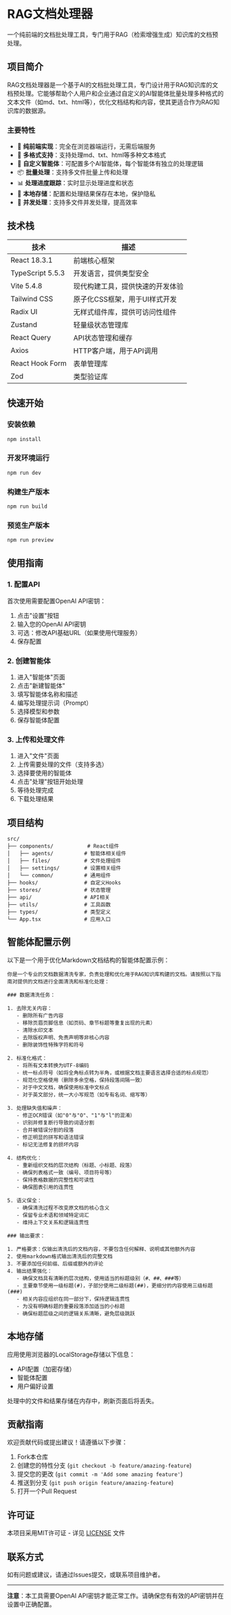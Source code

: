 # RAG文档处理器

一个纯前端的文档批处理工具，专门用于RAG（检索增强生成）知识库的文档预处理。

## 项目简介

RAG文档处理器是一个基于AI的文档批处理工具，专门设计用于RAG知识库的文档预处理。它能够帮助个人用户和企业通过自定义的AI智能体批量处理多种格式的文本文件（如md、txt、html等），优化文档结构和内容，使其更适合作为RAG知识库的数据源。

### 主要特性

- 🚀 **纯前端实现**：完全在浏览器端运行，无需后端服务
- 📝 **多格式支持**：支持处理md、txt、html等多种文本格式
- 🤖 **自定义智能体**：可配置多个AI智能体，每个智能体有独立的处理逻辑
- 📦 **批量处理**：支持多文件批量上传和处理
- 📊 **处理进度跟踪**：实时显示处理进度和状态
- 💾 **本地存储**：配置和处理结果保存在本地，保护隐私
- 🔄 **并发处理**：支持多文件并发处理，提高效率

## 技术栈

| 技术 | 描述 |
|------|------|
| React 18.3.1 | 前端核心框架 |
| TypeScript 5.5.3 | 开发语言，提供类型安全 |
| Vite 5.4.8 | 现代构建工具，提供快速的开发体验 |
| Tailwind CSS | 原子化CSS框架，用于UI样式开发 |
| Radix UI | 无样式组件库，提供可访问性组件 |
| Zustand | 轻量级状态管理库 |
| React Query | API状态管理和缓存 |
| Axios | HTTP客户端，用于API调用 |
| React Hook Form | 表单管理库 |
| Zod | 类型验证库 |

## 快速开始

### 安装依赖

```bash
npm install
```

### 开发环境运行

```bash
npm run dev
```

### 构建生产版本

```bash
npm run build
```

### 预览生产版本

```bash
npm run preview
```

## 使用指南

### 1. 配置API

首次使用需要配置OpenAI API密钥：

1. 点击"设置"按钮
2. 输入您的OpenAI API密钥
3. 可选：修改API基础URL（如果使用代理服务）
4. 保存配置

### 2. 创建智能体

1. 进入"智能体"页面
2. 点击"新建智能体"
3. 填写智能体名称和描述
4. 编写处理提示词（Prompt）
5. 选择模型和参数
6. 保存智能体配置

### 3. 上传和处理文件

1. 进入"文件"页面
2. 上传需要处理的文件（支持多选）
3. 选择要使用的智能体
4. 点击"处理"按钮开始处理
5. 等待处理完成
6. 下载处理结果

## 项目结构

```
src/
├── components/           # React组件
│   ├── agents/          # 智能体相关组件
│   ├── files/           # 文件处理组件
│   ├── settings/        # 设置相关组件
│   └── common/          # 通用组件
├── hooks/               # 自定义Hooks
├── stores/              # 状态管理
├── api/                 # API相关
├── utils/               # 工具函数
├── types/               # 类型定义
└── App.tsx              # 应用入口
```

## 智能体配置示例

以下是一个用于优化Markdown文档结构的智能体配置示例：

```
你是一个专业的文档数据清洗专家，负责处理和优化用于RAG知识库构建的文档。请按照以下指南对提供的文档进行全面清洗和标准化处理：

### 数据清洗任务：

1. 去除无关内容：
   - 删除所有广告内容
   - 移除页眉页脚信息（如页码、章节标题等重复出现的元素）
   - 清除水印文本
   - 去除版权声明、免责声明等非核心内容
   - 删除装饰性特殊字符和符号

2. 标准化格式：
   - 将所有文本转换为UTF-8编码
   - 统一标点符号（如将全角标点转为半角，或根据文档主要语言选择合适的标点规范）
   - 规范化空格使用（删除多余空格，保持段落间隔一致）
   - 对于中文文档，确保使用标准中文标点
   - 对于英文部分，统一大小写规范（如专有名词、缩写等）

3. 处理缺失值和噪声：
   - 修正OCR错误（如"0"与"O"、"1"与"l"的混淆）
   - 识别并修复断行导致的词语分割
   - 合并被错误分割的段落
   - 修正明显的拼写和语法错误
   - 标记无法修复的损坏内容

4. 结构优化：
   - 重新组织文档的层次结构（标题、小标题、段落）
   - 确保列表格式一致（编号、项目符号等）
   - 保持表格数据的完整性和可读性
   - 确保图表引用的连贯性

5. 语义保全：
   - 确保清洗过程不改变原文档的核心含义
   - 保留专业术语和领域特定词汇
   - 维持上下文关系和逻辑连贯性

### 输出要求：

1. 严格要求：仅输出清洗后的文档内容，不要包含任何解释、说明或其他额外内容
2. 使用markdown格式输出清洗后的完整文档
3. 不要添加任何前缀、后缀或额外的评论
4. 输出结果强化：
   - 确保文档具有清晰的层次结构，使用适当的标题级别（#、##、###等）
   - 主要章节使用一级标题(#)，子部分使用二级标题(##)，更细分的内容使用三级标题(###)
   - 相关内容应组织在同一部分下，保持逻辑连贯性
   - 为没有明确标题的重要段落添加适当的小标题
   - 确保标题层级之间的逻辑关系清晰，避免层级跳跃
```

## 本地存储

应用使用浏览器的LocalStorage存储以下信息：

- API配置（加密存储）
- 智能体配置
- 用户偏好设置

处理中的文件和结果存储在内存中，刷新页面后将丢失。

## 贡献指南

欢迎贡献代码或提出建议！请遵循以下步骤：

1. Fork本仓库
2. 创建您的特性分支 (`git checkout -b feature/amazing-feature`)
3. 提交您的更改 (`git commit -m 'Add some amazing feature'`)
4. 推送到分支 (`git push origin feature/amazing-feature`)
5. 打开一个Pull Request

## 许可证

本项目采用MIT许可证 - 详见 [LICENSE](LICENSE) 文件

## 联系方式

如有问题或建议，请通过Issues提交，或联系项目维护者。

---

**注意**：本工具需要OpenAI API密钥才能正常工作。请确保您有有效的API密钥并在设置中正确配置。
